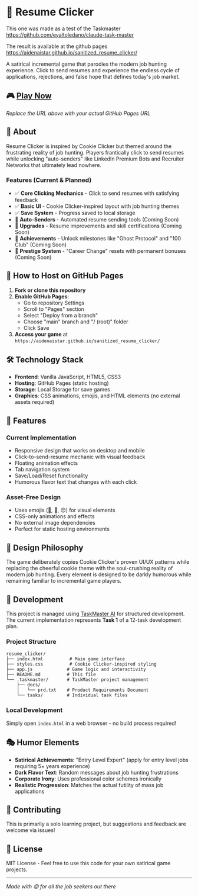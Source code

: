 # 📄 Resume Clicker

This one was made as a test of the Taskmaster https://github.com/eyaltoledano/claude-task-master

The result is available at the github pages https://aidenaistar.github.io/sanitized_resume_clicker/

A satirical incremental game that parodies the modern job hunting experience. Click to send resumes and experience the endless cycle of applications, rejections, and false hope that defines today's job market.

## 🎮 [Play Now](https://aidenaistar.github.io/sanitized_resume_clicker/)

*Replace the URL above with your actual GitHub Pages URL*

## 🎯 About

Resume Clicker is inspired by Cookie Clicker but themed around the frustrating reality of job hunting. Players frantically click to send resumes while unlocking "auto-senders" like LinkedIn Premium Bots and Recruiter Networks that ultimately lead nowhere.

### Features (Current & Planned)

- ✅ **Core Clicking Mechanics** - Click to send resumes with satisfying feedback
- ✅ **Basic UI** - Cookie Clicker-inspired layout with job hunting themes  
- ✅ **Save System** - Progress saved to local storage
- 🔄 **Auto-Senders** - Automated resume sending tools (Coming Soon)
- 🔄 **Upgrades** - Resume improvements and skill certifications (Coming Soon)
- 🔄 **Achievements** - Unlock milestones like "Ghost Protocol" and "100 Club" (Coming Soon)
- 🔄 **Prestige System** - "Career Change" resets with permanent bonuses (Coming Soon)

## 🚀 How to Host on GitHub Pages

1. **Fork or clone this repository**
2. **Enable GitHub Pages**:
   - Go to repository Settings
   - Scroll to "Pages" section
   - Select "Deploy from a branch"
   - Choose "main" branch and "/ (root)" folder
   - Click Save
3. **Access your game** at `https://aidenaistar.github.io/sanitized_resume_clicker/`

## 🛠 Technology Stack

- **Frontend**: Vanilla JavaScript, HTML5, CSS3
- **Hosting**: GitHub Pages (static hosting)
- **Storage**: Local Storage for save games
- **Graphics**: CSS animations, emojis, and HTML elements (no external assets required)

## 📱 Features

### Current Implementation
- Responsive design that works on desktop and mobile
- Click-to-send-resume mechanic with visual feedback
- Floating animation effects
- Tab navigation system
- Save/Load/Reset functionality
- Humorous flavor text that changes with each click

### Asset-Free Design
- Uses emojis (📄, 💼, 😔) for visual elements
- CSS-only animations and effects
- No external image dependencies
- Perfect for static hosting environments

## 🎨 Design Philosophy

The game deliberately copies Cookie Clicker's proven UI/UX patterns while replacing the cheerful cookie theme with the soul-crushing reality of modern job hunting. Every element is designed to be darkly humorous while remaining familiar to incremental game players.

## 🔧 Development

This project is managed using [TaskMaster AI](https://github.com/TaskMaster-AI/TaskMaster) for structured development. The current implementation represents **Task 1** of a 12-task development plan.

### Project Structure
```
resume_clicker/
├── index.html          # Main game interface
├── styles.css          # Cookie Clicker-inspired styling
├── app.js             # Game logic and interactivity
├── README.md          # This file
└── .taskmaster/       # TaskMaster project management
    ├── docs/
    │   └── prd.txt    # Product Requirements Document
    └── tasks/         # Individual task files
```

### Local Development
Simply open `index.html` in a web browser - no build process required!

## 🎭 Humor Elements

- **Satirical Achievements**: "Entry Level Expert" (apply for entry level jobs requiring 5+ years experience)
- **Dark Flavor Text**: Random messages about job hunting frustrations
- **Corporate Irony**: Uses professional color schemes ironically
- **Realistic Progression**: Matches the actual futility of mass job applications

## 🤝 Contributing

This is primarily a solo learning project, but suggestions and feedback are welcome via issues!

## 📜 License

MIT License - Feel free to use this code for your own satirical game projects.

---

*Made with 😔 for all the job seekers out there* 
